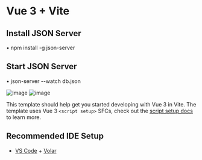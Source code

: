 # Vue 3 + Vite

## Install JSON Server

• npm install -g json-server

## Start JSON Server

• json-server --watch db.json

![image](https://user-images.githubusercontent.com/72731296/193453440-014b8786-ccfe-4cbc-946e-62c2214f5ea7.png)
![image](https://user-images.githubusercontent.com/72731296/193453446-913c8182-b8f8-4a21-85e8-5206ccc1092c.png)

This template should help get you started developing with Vue 3 in Vite. The template uses Vue 3 `<script setup>` SFCs, check out the [script setup docs](https://v3.vuejs.org/api/sfc-script-setup.html#sfc-script-setup) to learn more.

## Recommended IDE Setup

- [VS Code](https://code.visualstudio.com/) + [Volar](https://marketplace.visualstudio.com/items?itemName=Vue.volar)

